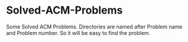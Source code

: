 # Solved-ACM-Problems
Some Solved ACM Problems. Directories are named after Problem name and Problem number. So it will be easy to find the problem.
